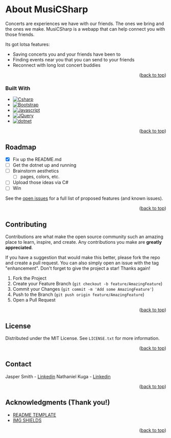 # About MusiCSharp

Concerts are experiences we have with our friends. The ones we bring and the ones we make. MusiCSharp is a webapp that can help connect you with those friends. 

Its got lotsa features:
* Saving concerts you and your friends have been to
* Finding events near you that you can send to your friends 
* Reconnect with long lost concert buddies



<p align="right">(<a href="#readme-top">back to top</a>)</p>



### Built With

* [![Csharp][Csharp.com]][Csharp-url]
* [![Bootstrap][Bootstrap.com]][Bootstrap-url]
* [![Javascript][Javascript.com]][Javascript-url]
* [![JQuery][JQuery.com]][JQuery-url]
* [![dotnet][dotnet.com]][dotnet-url]

<p align="right">(<a href="#readme-top">back to top</a>)</p>

<!-- ROADMAP -->
## Roadmap

- [X] Fix up the README.md
- [ ] Get the dotnet up and running
- [ ] Brainstorm aesthetics
    - [ ] pages, colors, etc.
- [ ] Upload those ideas via C#
- [ ] Win
 
See the [open issues](https://github.com/github_username/repo_name/issues) for a full list of proposed features (and known issues).

<p align="right">(<a href="#readme-top">back to top</a>)</p>

<!-- CONTRIBUTING -->
## Contributing

Contributions are what make the open source community such an amazing place to learn, inspire, and create. Any contributions you make are **greatly appreciated**.

If you have a suggestion that would make this better, please fork the repo and create a pull request. You can also simply open an issue with the tag "enhancement".
Don't forget to give the project a star! Thanks again!

1. Fork the Project
2. Create your Feature Branch (`git checkout -b feature/AmazingFeature`)
3. Commit your Changes (`git commit -m 'Add some AmazingFeature'`)
4. Push to the Branch (`git push origin feature/AmazingFeature`)
5. Open a Pull Request

<p align="right">(<a href="#readme-top">back to top</a>)</p>

<!-- LICENSE -->
## License

Distributed under the MIT License. See `LICENSE.txt` for more information.

<p align="right">(<a href="#readme-top">back to top</a>)</p>



<!-- CONTACT -->
## Contact

Jasper Smith - [Linkedin](https://www.linkedin.com/in/jasper-smith-813742196/)
Nathaniel Kuga - [Linkedin](https://www.linkedin.com/in/nathaniel-kuga-8981a7a2/)

<p align="right">(<a href="#readme-top">back to top</a>)</p>



<!-- ACKNOWLEDGMENTS -->
## Acknowledgments (Thank you!)

* [README TEMPLATE](https://github.com/othneildrew/Best-README-Template)
* [IMG SHIELDS](https://shields.io/)

<p align="right">(<a href="#readme-top">back to top</a>)</p>



<!-- MARKDOWN LINKS & IMAGES -->
<!-- https://www.markdownguide.org/basic-syntax/#reference-style-links -->
[Csharp.com]: https://img.shields.io/badge/Csharp-A27ADD?style=for-the-badge&logo=Csharp&logoColor=white
[Csharp-url]: https://dotnet.microsoft.com/en-us/languages/csharp
[Bootstrap.com]: https://img.shields.io/badge/Bootstrap-563D7C?style=for-the-badge&logo=bootstrap&logoColor=white
[Bootstrap-url]: https://getbootstrap.com
[Javascript.com]: https://img.shields.io/badge/Javascript-F1DC55?style=for-the-badge&logo=javascript&logoColor=black
[Javascript-url]: https://javascript.com 
[JQuery.com]: https://img.shields.io/badge/jQuery-0769AD?style=for-the-badge&logo=jquery&logoColor=white
[JQuery-url]: https://jquery.com 
[dotnet.com]: https://img.shields.io/badge/dotnet-5632D5?style=for-the-badge&logo=dotnet&logoColor=white
[dotnet-url]: https://dotnet.com 